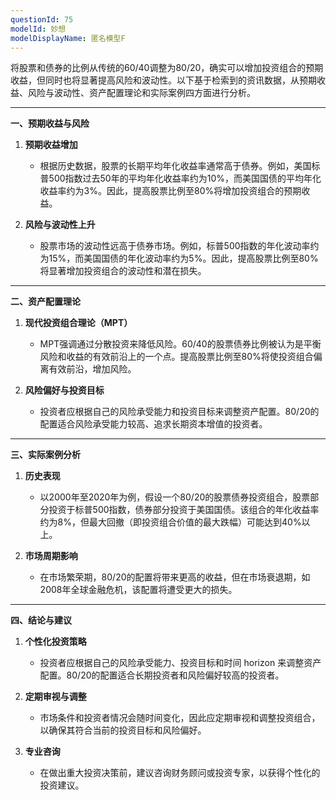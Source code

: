 ```yaml
---
questionId: 75
modelId: 妙想
modelDisplayName: 匿名模型F
---
```

将股票和债券的比例从传统的60/40调整为80/20，确实可以增加投资组合的预期收益，但同时也将显著提高风险和波动性。以下基于检索到的资讯数据，从预期收益、风险与波动性、资产配置理论和实际案例四方面进行分析。

---

**一、预期收益与风险**

1. **预期收益增加**
    
    - 根据历史数据，股票的长期平均年化收益率通常高于债券。例如，美国标普500指数过去50年的平均年化收益率约为10%，而美国国债的平均年化收益率约为3%。因此，提高股票比例至80%将增加投资组合的预期收益。
2. **风险与波动性上升**
    
    - 股票市场的波动性远高于债券市场。例如，标普500指数的年化波动率约为15%，而美国国债的年化波动率约为5%。因此，提高股票比例至80%将显著增加投资组合的波动性和潜在损失。

---

**二、资产配置理论**

1. **现代投资组合理论（MPT）**
    
    - MPT强调通过分散投资来降低风险。60/40的股票债券比例被认为是平衡风险和收益的有效前沿上的一个点。提高股票比例至80%将使投资组合偏离有效前沿，增加风险。
2. **风险偏好与投资目标**
    
    - 投资者应根据自己的风险承受能力和投资目标来调整资产配置。80/20的配置适合风险承受能力较高、追求长期资本增值的投资者。

---

**三、实际案例分析**

1. **历史表现**
    
    - 以2000年至2020年为例，假设一个80/20的股票债券投资组合，股票部分投资于标普500指数，债券部分投资于美国国债。该组合的年化收益率约为8%，但最大回撤（即投资组合价值的最大跌幅）可能达到40%以上。
2. **市场周期影响**
    
    - 在市场繁荣期，80/20的配置将带来更高的收益，但在市场衰退期，如2008年全球金融危机，该配置将遭受更大的损失。

---

**四、结论与建议**

1. **个性化投资策略**
    
    - 投资者应根据自己的风险承受能力、投资目标和时间 horizon 来调整资产配置。80/20的配置适合长期投资者和风险偏好较高的投资者。
2. **定期审视与调整**
    
    - 市场条件和投资者情况会随时间变化，因此应定期审视和调整投资组合，以确保其符合当前的投资目标和风险偏好。
3. **专业咨询**
    
    - 在做出重大投资决策前，建议咨询财务顾问或投资专家，以获得个性化的投资建议。